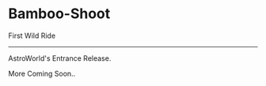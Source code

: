# Bamboo-Shoot
First Wild Ride


----------------------------------------------------------

AstroWorld's Entrance Release. 

More Coming Soon..
